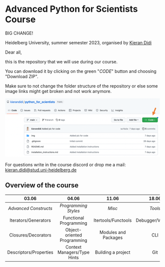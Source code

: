 # Advanced Python for Scientists Course

BIG CHANGE!

Heidelberg University, summer semester 2023, organised by [Kieran Didi](https://github.com/kierandidi)

Dear all, 

this is the repository that we will use during our course. 

You can download it by clicking on the green "_CODE_" button and choosing "Download ZIP".

Make sure to not change the folder structure of the repository or else some image links might get broken and not work anymore.

<div>
<img src="img/explanation_download.png" width="700"/>
</div>

For questions write in the course discord or drop me a mail: kieran.didi@stud.uni-heidelberg.de

## Overview of the course

**03.06**|**04.06**|**11.06**|**18.06**
:-----:|:-----:|:-----:|:-----:
*Advanced Constructs*|*Programming Styles*|*Misc*|*Tools*
Iterators/Generators|Functional Programming|Itertools/Functools|Debugger/VSCode
Closures/Decorators|Object-oriented Programming|Modules and Packages|CLI
Descriptors/Properties|Context Managers/Type Hints |Building a project| Git
